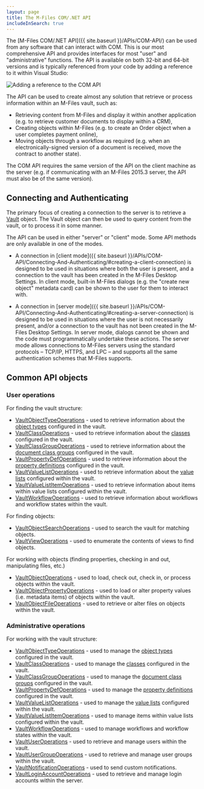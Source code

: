 ```yaml
---
layout: page
title: The M-Files COM/.NET API
includeInSearch: true
---
```


The [M-Files COM/.NET API]({{ site.baseurl }}/APIs/COM-API/) can be used from any software that can interact with COM. This is our most comprehensive API and provides interfaces for most "user" and "administrative" functions.  The API is available on both 32-bit and 64-bit versions and is typically referenced from your code by adding a reference to it within Visual Studio:

![Adding a reference to the COM API](https://www.m-files.com/api/documentation/latest/Pictures/GettingStarted_VisualBasic.PNG)

The API can be used to create almost any solution that retrieve or process information within an M-Files vault, such as:

* Retrieving content from M-Files and display it within another application (e.g. to retrieve customer documents to display within a CRM),
* Creating objects within M-Files (e.g. to create an Order object when a user completes payment online),
* Moving objects through a workflow as required (e.g. when an electronically-signed version of a document is received, move the contract to another state).

<p class="note">The COM API requires the same version of the API on the client machine as the server (e.g. if communicating with an M-Files 2015.3 server, the API must also be of the same version).</p>

## Connecting and Authenticating

The primary focus of creating a connection to the server is to retrieve a [Vault](https://www.m-files.com/api/documentation/latest/MFilesAPI~Vault.html) object.  The Vault object can then be used to query content from the vault, or to process it in some manner.

The API can be used in either "server" or "client" mode. Some API methods are only available in one of the modes.

* A connection in [client mode]({{ site.baseurl }}/APIs/COM-API/Connecting-And-Authenticating/#creating-a-client-connection) is designed to be used in situations where both the user is present, and a connection to the vault has been created in the M-Files Desktop Settings. In client mode, built-in M-Files dialogs (e.g. the "create new object" metadata card) can be shown to the user for them to interact with.

* A connection in [server mode]({{ site.baseurl }}/APIs/COM-API/Connecting-And-Authenticating/#creating-a-server-connection) is designed to be used in situations where the user is not necessarily present, and/or a connection to the vault has not been created in the M-Files Desktop Settings. In server mode, dialogs cannot be shown and the code must programmatically undertake these actions.  The server mode allows connections to M-Files servers using the standard protocols – TCP/IP, HTTPS, and LPC – and supports all the same authentication schemes that M-Files supports.

## Common API objects

### User operations

For finding the vault structure:

* [VaultObjectTypeOperations](https://www.m-files.com/api/documentation/latest/index.html#MFilesAPI~VaultObjectTypeOperations.html) - used to retrieve information about the [object types](http://www.m-files.com/user-guide/latest/eng/#Object_types.html) configured in the vault.
* [VaultClassOperations](https://www.m-files.com/api/documentation/latest/index.html#MFilesAPI~VaultClassOperations.html) - used to retrieve information about the [classes](http://www.m-files.com/user-guide/latest/eng/#Classes.html) configured in the vault.
* [VaultClassGroupOperations](https://www.m-files.com/api/documentation/latest/index.html#MFilesAPI~VaultClassGroupOperations.html) - used to retrieve information about the [document class groups](http://www.m-files.com/user-guide/latest/eng/#Class_groups.html) configured in the vault.
* [VaultPropertyDefOperations](https://www.m-files.com/api/documentation/latest/index.html#MFilesAPI~VaultPropertyDefOperations.html) - used to retrieve information about the [property definitions](http://www.m-files.com/user-guide/latest/eng/#Property_definitions.html) configured in the vault.
* [VaultValueListOperations](https://www.m-files.com/api/documentation/latest/index.html#MFilesAPI~VaultValueListOperations.html) - used to retrieve information about the [value lists](http://www.m-files.com/user-guide/latest/eng/#Value_lists.html) configured within the vault.
* [VaultValueListItemOperations](https://www.m-files.com/api/documentation/latest/index.html#MFilesAPI~VaultValueListItemOperations.html) - used to retrieve information about items within value lists configured within the vault.
* [VaultWorkflowOperations](https://www.m-files.com/api/documentation/latest/index.html#MFilesAPI~VaultWorkflowOperations.html) - used to retrieve information about workflows and workflow states within the vault.

For finding objects:

* [VaultObjectSearchOperations](https://www.m-files.com/api/documentation/latest/index.html#MFilesAPI~VaultObjectSearchOperations.html) - used to search the vault for matching objects.
* [VaultViewOperations](https://www.m-files.com/api/documentation/latest/index.html#MFilesAPI~VaultViewOperations.html) - used to enumerate the contents of views to find objects.

For working with objects (finding properties, checking in and out, manipulating files, etc.)

* [VaultObjectOperations](https://www.m-files.com/api/documentation/latest/index.html#MFilesAPI~VaultObjectOperations.html) - used to load, check out, check in, or process objects within the vault.
* [VaultObjectPropertyOperations](https://www.m-files.com/api/documentation/latest/index.html#MFilesAPI~VaultObjectPropertyOperations.html) - used to load or alter property values (i.e. metadata items) of objects within the vault.
* [VaultObjectFileOperations](https://www.m-files.com/api/documentation/latest/index.html#MFilesAPI~VaultObjectFileOperations.html) - used to retrieve or alter files on objects within the vault.

### Administrative operations

For working with the vault structure:

* [VaultObjectTypeOperations](https://www.m-files.com/api/documentation/latest/index.html#MFilesAPI~VaultObjectTypeOperations.html) - used to manage the [object types](http://www.m-files.com/user-guide/latest/eng/#Object_types.html) configured in the vault.
* [VaultClassOperations](https://www.m-files.com/api/documentation/latest/index.html#MFilesAPI~VaultClassOperations.html) - used to manage the [classes](http://www.m-files.com/user-guide/latest/eng/#Classes.html) configured in the vault.
* [VaultClassGroupOperations](https://www.m-files.com/api/documentation/latest/index.html#MFilesAPI~VaultClassGroupOperations.html) - used to manage the [document class groups](http://www.m-files.com/user-guide/latest/eng/#Class_groups.html) configured in the vault.
* [VaultPropertyDefOperations](https://www.m-files.com/api/documentation/latest/index.html#MFilesAPI~VaultPropertyDefOperations.html) - used to manage the [property definitions](http://www.m-files.com/user-guide/latest/eng/#Property_definitions.html) configured in the vault.
* [VaultValueListOperations](https://www.m-files.com/api/documentation/latest/index.html#MFilesAPI~VaultValueListOperations.html) - used to manage the [value lists](http://www.m-files.com/user-guide/latest/eng/#Value_lists.html) configured within the vault.
* [VaultValueListItemOperations](https://www.m-files.com/api/documentation/latest/index.html#MFilesAPI~VaultValueListItemOperations.html) - used to manage items within value lists configured within the vault.
* [VaultWorkflowOperations](https://www.m-files.com/api/documentation/latest/index.html#MFilesAPI~VaultWorkflowOperations.html) - used to manage workflows and workflow states within the vault.
* [VaultUserOperations](https://www.m-files.com/api/documentation/latest/index.html#MFilesAPI~VaultUserOperations.html) - used to retrieve and manage users within the vault.
* [VaultUserGroupOperations](https://www.m-files.com/api/documentation/latest/index.html#MFilesAPI~VaultUserGroupOperations.html) - used to retrieve and manage user groups within the vault.
* [VaultNotificationOperations](https://www.m-files.com/api/documentation/latest/index.html#MFilesAPI~VaultNotificationOperations.html) - used to send custom notifications.
* [VaultLoginAccountOperations](https://www.m-files.com/api/documentation/latest/index.html#MFilesAPI~VaultLoginAccountOperations.html) - used to retrieve and manage login accounts within the server.